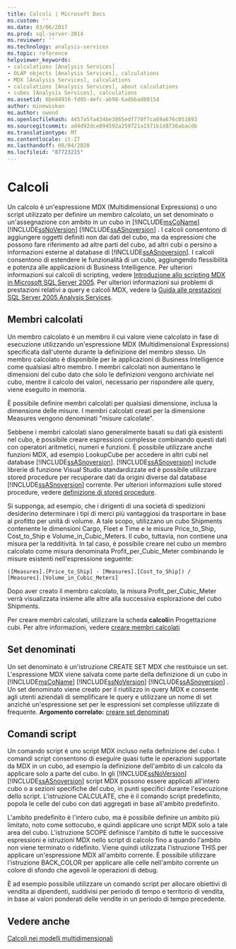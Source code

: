 ```yaml
---
title: Calcoli | Microsoft Docs
ms.custom: ''
ms.date: 03/06/2017
ms.prod: sql-server-2014
ms.reviewer: ''
ms.technology: analysis-services
ms.topic: reference
helpviewer_keywords:
- calculations [Analysis Services]
- OLAP objects [Analysis Services], calculations
- MDX [Analysis Services], calculations
- calculations [Analysis Services], about calculations
- cubes [Analysis Services], calculations
ms.assetid: 6be84916-fd05-4efc-ab98-6adbbad80154
author: minewiskan
ms.author: owend
ms.openlocfilehash: 4457a5fa434be3865edf770f7ca69a676c051893
ms.sourcegitcommit: ad4d92dce894592a259721a1571b1d8736abacdb
ms.translationtype: MT
ms.contentlocale: it-IT
ms.lasthandoff: 08/04/2020
ms.locfileid: "87723215"
---
```

# <a name="calculations"></a>Calcoli
  Un calcolo è un'espressione MDX (Multidimensional Expressions) o uno script utilizzato per definire un membro calcolato, un set denominato o un'assegnazione con ambito in un cubo in [!INCLUDE[msCoName](../../includes/msconame-md.md)] [!INCLUDE[ssNoVersion](../../includes/ssnoversion-md.md)] [!INCLUDE[ssASnoversion](../../includes/ssasnoversion-md.md)] . I calcoli consentono di aggiungere oggetti definiti non dai dati del cubo, ma da espressioni che possono fare riferimento ad altre parti del cubo, ad altri cubi o persino a informazioni esterne al database di [!INCLUDE[ssASnoversion](../../includes/ssasnoversion-md.md)]. I calcoli consentono di estendere le funzionalità di un cubo, aggiungendo flessibilità e potenza alle applicazioni di Business Intelligence. Per ulteriori informazioni sui calcoli di scripting, vedere [Introduzione allo scripting MDX in Microsoft SQL Server 2005](https://go.microsoft.com/fwlink/?LinkId=81892). Per ulteriori informazioni sui problemi di prestazioni relativi a query e calcoli MDX, vedere la [Guida alle prestazioni SQL Server 2005 Analysis Services](https://docsbay.net/Microsoft-SQL-Server-2005-Analysis-Services-Performance-Guide).  
  
## <a name="calculated-members"></a>Membri calcolati  
 Un membro calcolato è un membro il cui valore viene calcolato in fase di esecuzione utilizzando un'espressione MDX (Multidimensional Expressions) specificata dall'utente durante la definizione del membro stesso. Un membro calcolato è disponibile per le applicazioni di Business Intelligence come qualsiasi altro membro. I membri calcolati non aumentano le dimensioni del cubo dato che solo le definizioni vengono archiviate nel cubo, mentre il calcolo dei valori, necessario per rispondere alle query, viene eseguito in memoria.  
  
 È possibile definire membri calcolati per qualsiasi dimensione, inclusa la dimensione delle misure. I membri calcolati creati per la dimensione Measures vengono denominati "misure calcolate".  
  
 Sebbene i membri calcolati siano generalmente basati su dati già esistenti nel cubo, è possibile creare espressioni complesse combinando questi dati con operatori aritmetici, numeri e funzioni. È possibile utilizzare anche funzioni MDX, ad esempio LookupCube per accedere in altri cubi nel database [!INCLUDE[ssASnoversion](../../includes/ssasnoversion-md.md)]. [!INCLUDE[ssASnoversion](../../includes/ssasnoversion-md.md)] include librerie di funzione Visual Studio standardizzate ed è possibile utilizzare stored procedure per recuperare dati da origini diverse dal database [!INCLUDE[ssASnoversion](../../includes/ssasnoversion-md.md)] corrente. Per ulteriori informazioni sulle stored procedure, vedere [definizione di stored procedure](../multidimensional-models-extending-olap-stored-procedures/defining-stored-procedures.md).  
  
 Si supponga, ad esempio, che i dirigenti di una società di spedizioni desiderino determinare i tipi di merci più vantaggiosi da trasportare in base al profitto per unità di volume. A tale scopo, utilizzano un cubo Shipments contenente le dimensioni Cargo, Fleet e Time e le misure Price_to_Ship, Cost_to_Ship e Volume_in_Cubic_Meters. Il cubo, tuttavia, non contiene una misura per la redditività. In tal caso, è possibile creare nel cubo un membro calcolato come misura denominata Profit_per_Cubic_Meter combinando le misure esistenti nell'espressione seguente:  
  
```  
([Measures].[Price_to_Ship] - [Measures].[Cost_to_Ship]) /  
[Measures].[Volume_in_Cubic_Meters]  
```  
  
 Dopo aver creato il membro calcolato, la misura Profit_per_Cubic_Meter verrà visualizzata insieme alle altre alla successiva esplorazione del cubo Shipments.  
  
 Per creare membri calcolati, utilizzare la scheda **calcoli**in Progettazione cubi. Per altre informazioni, vedere [creare membri calcolati](../multidimensional-models/create-calculated-members.md)  
  
## <a name="named-sets"></a>Set denominati  
 Un set denominato è un'istruzione CREATE SET MDX che restituisce un set. L'espressione MDX viene salvata come parte della definizione di un cubo in [!INCLUDE[msCoName](../../includes/msconame-md.md)] [!INCLUDE[ssNoVersion](../../includes/ssnoversion-md.md)] [!INCLUDE[ssASnoversion](../../includes/ssasnoversion-md.md)] . Un set denominato viene creato per il riutilizzo in query MDX e consente agli utenti aziendali di semplificare le query e utilizzare un nome di set anziché un'espressione set per le espressioni set complesse utilizzate di frequente. **Argomento correlato:** [creare set denominati](../multidimensional-models/create-named-sets.md)  
  
## <a name="script-commands"></a>Comandi script  
 Un comando script è uno script MDX incluso nella definizione del cubo. I comandi script consentono di eseguire quasi tutte le operazioni supportate da MDX in un cubo, ad esempio la definizione dell'ambito di un calcolo da applicare solo a parte del cubo. In gli [!INCLUDE[ssNoVersion](../../includes/ssnoversion-md.md)] [!INCLUDE[ssASnoversion](../../includes/ssasnoversion-md.md)] script MDX possono essere applicati all'intero cubo o a sezioni specifiche del cubo, in punti specifici durante l'esecuzione dello script. L'istruzione CALCULATE, che è il comando script predefinito, popola le celle del cubo con dati aggregati in base all'ambito predefinito.  
  
 L'ambito predefinito è l'intero cubo, ma è possibile definire un ambito più limitato, noto come sottocubo, e quindi applicare uno script MDX solo a tale area del cubo. L'istruzione SCOPE definisce l'ambito di tutte le successive espressioni e istruzioni MDX nello script di calcolo fino a quando l'ambito non viene terminato o ridefinito. Viene quindi utilizzata l'istruzione THIS per applicare un'espressione MDX all'ambito corrente. È possibile utilizzare l'istruzione BACK_COLOR per applicare alle celle nell'ambito corrente un colore di sfondo che agevoli le operazioni di debug.  
  
 È ad esempio possibile utilizzare un comando script per allocare obiettivi di vendita ai dipendenti, suddivisi per periodo di tempo e territorio di vendita, in base ai valori ponderati delle vendite in un periodo di tempo precedente.  
  
## <a name="see-also"></a>Vedere anche  
 [Calcoli nei modelli multidimensionali](../multidimensional-models/calculations-in-multidimensional-models.md)  
  
  
